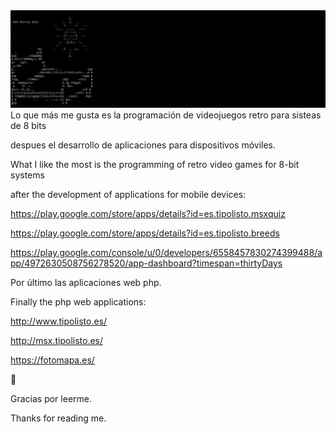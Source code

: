 <img src="title.PNG" />
Lo que más me gusta es la programación de videojuegos retro para sisteas de 8 bits

despues el desarrollo de aplicaciones para dispositivos móviles.

What I like the most is the programming of retro video games for 8-bit systems

after the development of applications for mobile devices:

https://play.google.com/store/apps/details?id=es.tipolisto.msxquiz

https://play.google.com/store/apps/details?id=es.tipolisto.breeds

https://play.google.com/console/u/0/developers/6558457830274399488/app/4972630508756278520/app-dashboard?timespan=thirtyDays

Por último las aplicaciones web php.

Finally the php web applications:

http://www.tipolisto.es/

http://msx.tipolisto.es/

https://fotomapa.es/

 👋 

Gracias por leerme.

Thanks for reading me.
